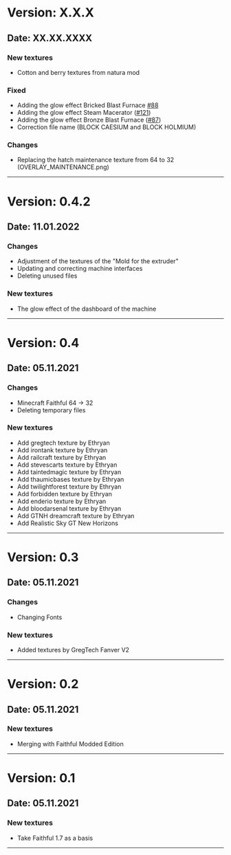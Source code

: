 # Version: X.X.X

## Date: XX.XX.XXXX

### New textures

- Cotton and berry textures from natura mod

### Fixed

- Adding the glow effect Bricked Blast Furnace [#88](https://github.com/Eldrinn-Elantey/URP-Universal-Minecraft-Resourcepacks/issues/88)
- Adding the glow effect Steam Macerator ([#121](https://github.com/Eldrinn-Elantey/URP-Universal-Minecraft-Resourcepacks/issues/121))
- Adding the glow effect Bronze Blast Furnace ([#87](https://github.com/Eldrinn-Elantey/URP-Universal-Minecraft-Resourcepacks/issues/87))
- Correction file name (BLOCK CAESIUM and BLOCK HOLMIUM)

### Changes

- Replacing the hatch maintenance texture from 64 to 32 (OVERLAY_MAINTENANCE.png)

---

# Version: 0.4.2

## Date: 11.01.2022

### Changes

- Adjustment of the textures of the "Mold for the extruder"
- Updating and correcting machine interfaces
- Deleting unused files

### New textures

- The glow effect of the dashboard of the machine

---

# Version: 0.4

## Date: 05.11.2021

### Changes

- Minecraft Faithful 64 -> 32
- Deleting temporary files

### New textures

- Add gregtech texture by Ethryan
- Add irontank texture by Ethryan
- Add railcraft texture by Ethryan
- Add stevescarts texture by Ethryan
- Add taintedmagic texture by Ethryan
- Add thaumicbases texture by Ethryan
- Add twilightforest texture by Ethryan
- Add forbidden texture by Ethryan
- Add enderio texture by Ethryan
- Add bloodarsenal texture by Ethryan
- Add GTNH dreamcraft texture by Ethryan
- Add Realistic Sky GT New Horizons

---

# Version: 0.3

## Date: 05.11.2021

### Changes

- Changing Fonts

### New textures

- Added textures by GregTech Fanver V2

---

# Version: 0.2

## Date: 05.11.2021

### New textures

- Merging with Faithful Modded Edition

---

# Version: 0.1

## Date: 05.11.2021

### New textures

- Take Faithful 1.7 as a basis

---

